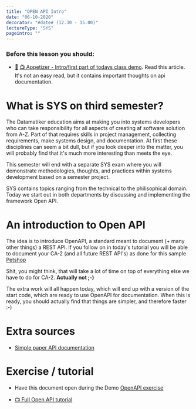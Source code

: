 ```yaml
---
title: "OPEN API Intro"
date: "06-10-2020"
decorator: "#date# (12.30 - 15.00)"
lectureType: "SYS"
pageintro: ""
---
```


### Before this lesson you should:
- [:book:](https://apisyouwonthate.com/blog/theres-no-reason-to-write-openapi-by-hand)
[:tv: Appetizer - Intro/first part of todays class demo](https://www.youtube.com/watch?v=pgDKg2_28OU). Read this article. It's not an easy read, but it contains important thoughts on api documentation.

# What is SYS on third semester?
The Datamatiker education aims at making you into systems developers who can take responsibility for all aspects of creating af software solution from A-Z. Part of that requires skills in project management, collecting requirements, make systems design, and documentation. At first these disciplines can seem a bit dull, but if you look deeper into the matter, you will probably find that it's much more interesting than meets the eye.

This semester will end with a separate SYS exam where you will demonstrate methodologies, thoughts, and practices within systems development based on a semester project.

SYS contains topics ranging from the technical to the philisophical domain. Today we start out in both departments by discussing and implementing the framework Open API. 


# An introduction to Open API

The idea is to introduce OpenAPI, a standard meant to document (+ many other things) a REST API. If you follow on in today's tutorial you will be able to document your CA-2 (and all future REST API's) as done for this sample [Petshop](https://petstore.swagger.io/)

Shit, you might think, that will take a lot of time on top of everything else we have to do for CA-2. 
**Actually not ;-)**

The extra work will all happen today, which will end up with a version of the start code, which are ready to use OpenAPI for documentation. When this is ready, you should actually find that things are simpler, and therefore faster :-)

# Extra sources
- [Simple paper API documentation](https://docs.google.com/document/d/1SUe4aZ-hGW3mYO9c6DmBq_X0dbjGhl4Lr5VTLEb2yco/edit?usp=sharing)

# Exercise / tutorial
- Have this document open during the Demo [OpenAPI exercise](https://docs.google.com/document/d/1z0KXoyjbuBA-eOJkeY3RHvK80aJB_iMX3yCajGuVOZk/edit?usp=sharing)

- [:tv: Full Open API tutorial](https://www.youtube.com/playlist?list=PLDbigcKhXkiXBxAZ9SHrMyASMGubnmwYN)
